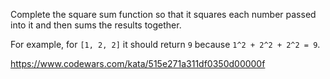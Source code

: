 Complete the square sum function so that it squares each number passed into it and then sums the results together.

For example, for ```[1, 2, 2]``` it should return ```9``` because ```1^2 + 2^2 + 2^2 = 9```.

https://www.codewars.com/kata/515e271a311df0350d00000f
